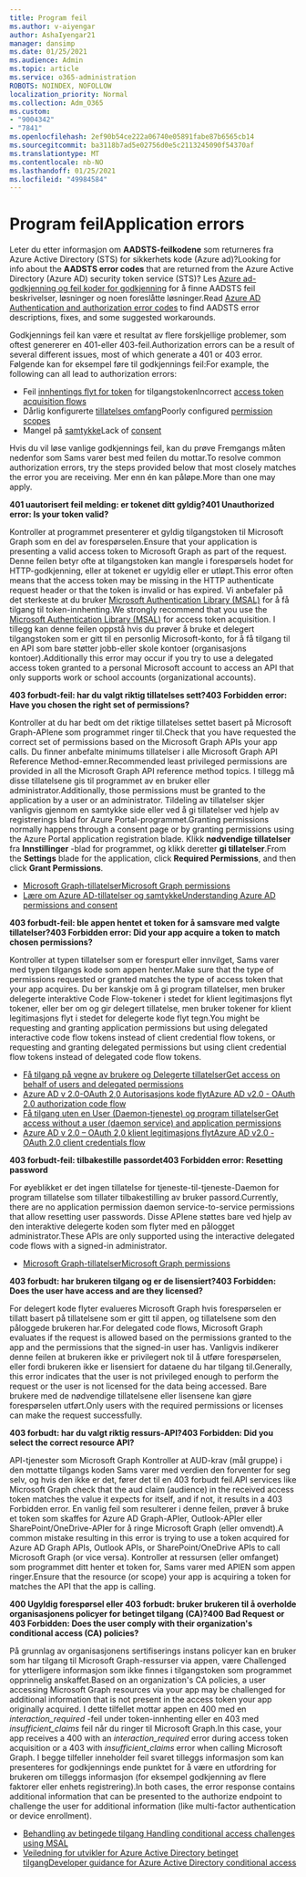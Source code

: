 ```yaml
---
title: Program feil
ms.author: v-aiyengar
author: AshaIyengar21
manager: dansimp
ms.date: 01/25/2021
ms.audience: Admin
ms.topic: article
ms.service: o365-administration
ROBOTS: NOINDEX, NOFOLLOW
localization_priority: Normal
ms.collection: Adm_O365
ms.custom:
- "9004342"
- "7841"
ms.openlocfilehash: 2ef90b54ce222a06740e05891fabe87b6565cb14
ms.sourcegitcommit: ba3118b7ad5e02756d0e5c2113245090f54370af
ms.translationtype: MT
ms.contentlocale: nb-NO
ms.lasthandoff: 01/25/2021
ms.locfileid: "49984584"
---
```

# <a name="application-errors"></a><span data-ttu-id="81494-102">Program feil</span><span class="sxs-lookup"><span data-stu-id="81494-102">Application errors</span></span>

<span data-ttu-id="81494-103">Leter du etter informasjon om **AADSTS-feilkodene** som returneres fra Azure Active Directory (STS) for sikkerhets kode (Azure ad)?</span><span class="sxs-lookup"><span data-stu-id="81494-103">Looking for info about the **AADSTS error codes** that are returned from the Azure Active Directory (Azure AD) security token service (STS)?</span></span> <span data-ttu-id="81494-104">Les [Azure ad-godkjenning og feil koder for godkjenning](https://docs.microsoft.com/azure/active-directory/develop/reference-aadsts-error-codes) for å finne AADSTS feil beskrivelser, løsninger og noen foreslåtte løsninger.</span><span class="sxs-lookup"><span data-stu-id="81494-104">Read [Azure AD Authentication and authorization error codes](https://docs.microsoft.com/azure/active-directory/develop/reference-aadsts-error-codes) to find AADSTS error descriptions, fixes, and some suggested workarounds.</span></span>

<span data-ttu-id="81494-105">Godkjennings feil kan være et resultat av flere forskjellige problemer, som oftest genererer en 401-eller 403-feil.</span><span class="sxs-lookup"><span data-stu-id="81494-105">Authorization errors can be a result of several different issues, most of which generate a 401 or 403 error.</span></span> <span data-ttu-id="81494-106">Følgende kan for eksempel føre til godkjennings feil:</span><span class="sxs-lookup"><span data-stu-id="81494-106">For example, the following can all lead to authorization errors:</span></span>

- <span data-ttu-id="81494-107">Feil [innhentings flyt for token](https://docs.microsoft.com/azure/active-directory/develop/reference-aadsts-error-codes) for tilgangstoken</span><span class="sxs-lookup"><span data-stu-id="81494-107">Incorrect [access token acquisition flows](https://docs.microsoft.com/azure/active-directory/develop/reference-aadsts-error-codes)</span></span> 
- <span data-ttu-id="81494-108">Dårlig konfigurerte [tillatelses omfang](https://docs.microsoft.com/azure/active-directory/develop/active-directory-v2-scopes)</span><span class="sxs-lookup"><span data-stu-id="81494-108">Poorly configured [permission scopes](https://docs.microsoft.com/azure/active-directory/develop/active-directory-v2-scopes)</span></span> 
- <span data-ttu-id="81494-109">Mangel på [samtykke](https://docs.microsoft.com/azure/active-directory/develop/active-directory-devhowto-multi-tenant-overview#understanding-user-and-admin-consent)</span><span class="sxs-lookup"><span data-stu-id="81494-109">Lack of [consent](https://docs.microsoft.com/azure/active-directory/develop/active-directory-devhowto-multi-tenant-overview#understanding-user-and-admin-consent)</span></span>

<span data-ttu-id="81494-110">Hvis du vil løse vanlige godkjennings feil, kan du prøve Fremgangs måten nedenfor som Sams varer best med feilen du mottar.</span><span class="sxs-lookup"><span data-stu-id="81494-110">To resolve common authorization errors, try the steps provided below that most closely matches the error you are receiving.</span></span> <span data-ttu-id="81494-111">Mer enn én kan påløpe.</span><span class="sxs-lookup"><span data-stu-id="81494-111">More than one may apply.</span></span>

<span data-ttu-id="81494-112">**401 uautorisert feil melding: er tokenet ditt gyldig?**</span><span class="sxs-lookup"><span data-stu-id="81494-112">**401 Unauthorized error: Is your token valid?**</span></span>

<span data-ttu-id="81494-113">Kontroller at programmet presenterer et gyldig tilgangstoken til Microsoft Graph som en del av forespørselen.</span><span class="sxs-lookup"><span data-stu-id="81494-113">Ensure that your application is presenting a valid access token to Microsoft Graph as part of the request.</span></span> <span data-ttu-id="81494-114">Denne feilen betyr ofte at tilgangstoken kan mangle i forespørsels hodet for HTTP-godkjenning, eller at tokenet er ugyldig eller er utløpt.</span><span class="sxs-lookup"><span data-stu-id="81494-114">This error often means that the access token may be missing in the HTTP authenticate request header or that the token is invalid or has expired.</span></span> <span data-ttu-id="81494-115">Vi anbefaler på det sterkeste at du bruker [Microsoft Authentication Library (MSAL)](https://docs.microsoft.com/azure/active-directory/develop/msal-overview) for å få tilgang til token-innhenting.</span><span class="sxs-lookup"><span data-stu-id="81494-115">We strongly recommend that you use the [Microsoft Authentication Library (MSAL)](https://docs.microsoft.com/azure/active-directory/develop/msal-overview) for access token acquisition.</span></span> <span data-ttu-id="81494-116">I tillegg kan denne feilen oppstå hvis du prøver å bruke et delegert tilgangstoken som er gitt til en personlig Microsoft-konto, for å få tilgang til en API som bare støtter jobb-eller skole kontoer (organisasjons kontoer).</span><span class="sxs-lookup"><span data-stu-id="81494-116">Additionally this error may occur if you try to use a delegated access token granted to a personal Microsoft account to access an API that only supports work or school accounts (organizational accounts).</span></span>

<span data-ttu-id="81494-117">**403 forbudt-feil: har du valgt riktig tillatelses sett?**</span><span class="sxs-lookup"><span data-stu-id="81494-117">**403 Forbidden error: Have you chosen the right set of permissions?**</span></span>

<span data-ttu-id="81494-118">Kontroller at du har bedt om det riktige tillatelses settet basert på Microsoft Graph-APIene som programmet ringer til.</span><span class="sxs-lookup"><span data-stu-id="81494-118">Check that you have requested the correct set of permissions based on the Microsoft Graph APIs your app calls.</span></span> <span data-ttu-id="81494-119">Du finner anbefalte minimums tillatelser i alle Microsoft Graph API Reference Method-emner.</span><span class="sxs-lookup"><span data-stu-id="81494-119">Recommended least privileged permissions are provided in all the Microsoft Graph API reference method topics.</span></span> <span data-ttu-id="81494-120">I tillegg må disse tillatelsene gis til programmet av en bruker eller administrator.</span><span class="sxs-lookup"><span data-stu-id="81494-120">Additionally, those permissions must be granted to the application by a user or an administrator.</span></span> <span data-ttu-id="81494-121">Tildeling av tillatelser skjer vanligvis gjennom en samtykke side eller ved å gi tillatelser ved hjelp av registrerings blad for Azure Portal-programmet.</span><span class="sxs-lookup"><span data-stu-id="81494-121">Granting permissions normally happens through a consent page or by granting permissions using the Azure Portal application registration blade.</span></span> <span data-ttu-id="81494-122">Klikk **nødvendige tillatelser** fra **Innstillinger** -blad for programmet, og klikk deretter **gi tillatelser**.</span><span class="sxs-lookup"><span data-stu-id="81494-122">From the **Settings** blade for the application, click **Required Permissions**, and then click **Grant Permissions**.</span></span>

- [<span data-ttu-id="81494-123">Microsoft Graph-tillatelser</span><span class="sxs-lookup"><span data-stu-id="81494-123">Microsoft Graph permissions</span></span>](https://docs.microsoft.com/graph/permissions-reference) 
- [<span data-ttu-id="81494-124">Lære om Azure AD-tillatelser og samtykke</span><span class="sxs-lookup"><span data-stu-id="81494-124">Understanding Azure AD permissions and consent</span></span>](https://docs.microsoft.com/azure/active-directory/develop/v2-permissions-and-consent) 

<span data-ttu-id="81494-125">**403 forbudt-feil: ble appen hentet et token for å samsvare med valgte tillatelser?**</span><span class="sxs-lookup"><span data-stu-id="81494-125">**403 Forbidden error: Did your app acquire a token to match chosen permissions?**</span></span>

<span data-ttu-id="81494-126">Kontroller at typen tillatelser som er forespurt eller innvilget, Sams varer med typen tilgangs kode som appen henter.</span><span class="sxs-lookup"><span data-stu-id="81494-126">Make sure that the type of permissions requested or granted matches the type of access token that your app acquires.</span></span> <span data-ttu-id="81494-127">Du ber kanskje om å gi program tillatelser, men bruker delegerte interaktive Code Flow-tokener i stedet for klient legitimasjons flyt tokener, eller ber om og gir delegert tillatelse, men bruker tokener for klient legitimasjons flyt i stedet for delegerte kode flyt tegn.</span><span class="sxs-lookup"><span data-stu-id="81494-127">You might be requesting and granting application permissions but using delegated interactive code flow tokens instead of client credential flow tokens, or requesting and granting delegated permissions but using client credential flow tokens instead of delegated code flow tokens.</span></span>

- [<span data-ttu-id="81494-128">Få tilgang på vegne av brukere og Delegerte tillatelser</span><span class="sxs-lookup"><span data-stu-id="81494-128">Get access on behalf of users and delegated permissions</span></span>](https://docs.microsoft.com/graph/auth_v2_user) 
- [<span data-ttu-id="81494-129">Azure AD v 2.0-OAuth 2,0 Autorisasjons kode flyt</span><span class="sxs-lookup"><span data-stu-id="81494-129">Azure AD v2.0 - OAuth 2.0 authorization code flow</span></span>](https://docs.microsoft.com/azure/active-directory/develop/v2-oauth2-auth-code-flow) 
- [<span data-ttu-id="81494-130">Få tilgang uten en User (Daemon-tjeneste) og program tillatelser</span><span class="sxs-lookup"><span data-stu-id="81494-130">Get access without a user (daemon service) and application permissions</span></span>](https://docs.microsoft.com/graph/auth_v2_service) 
- [<span data-ttu-id="81494-131">Azure AD v 2.0 – OAuth 2,0 klient legitimasjons flyt</span><span class="sxs-lookup"><span data-stu-id="81494-131">Azure AD v2.0 - OAuth 2.0 client credentials flow</span></span>](https://docs.microsoft.com/azure/active-directory/develop/v2-oauth2-client-creds-grant-flow) 

<span data-ttu-id="81494-132">**403 forbudt-feil: tilbakestille passordet**</span><span class="sxs-lookup"><span data-stu-id="81494-132">**403 Forbidden error: Resetting password**</span></span>

<span data-ttu-id="81494-133">For øyeblikket er det ingen tillatelse for tjeneste-til-tjeneste-Daemon for program tillatelse som tillater tilbakestilling av bruker passord.</span><span class="sxs-lookup"><span data-stu-id="81494-133">Currently, there are no application permission daemon service-to-service permissions that allow resetting user passwords.</span></span> <span data-ttu-id="81494-134">Disse APIene støttes bare ved hjelp av den interaktive delegerte koden som flyter med en pålogget administrator.</span><span class="sxs-lookup"><span data-stu-id="81494-134">These APIs are only supported using the interactive delegated code flows with a signed-in administrator.</span></span>

- [<span data-ttu-id="81494-135">Microsoft Graph-tillatelser</span><span class="sxs-lookup"><span data-stu-id="81494-135">Microsoft Graph permissions</span></span>](https://docs.microsoft.com/graph/permissions-reference)

<span data-ttu-id="81494-136">**403 forbudt: har brukeren tilgang og er de lisensiert?**</span><span class="sxs-lookup"><span data-stu-id="81494-136">**403 Forbidden: Does the user have access and are they licensed?**</span></span>

<span data-ttu-id="81494-137">For delegert kode flyter evalueres Microsoft Graph hvis forespørselen er tillatt basert på tillatelsene som er gitt til appen, og tillatelsene som den påloggede brukeren har.</span><span class="sxs-lookup"><span data-stu-id="81494-137">For delegated code flows, Microsoft Graph evaluates if the request is allowed based on the permissions granted to the app and the permissions that the signed-in user has.</span></span> <span data-ttu-id="81494-138">Vanligvis indikerer denne feilen at brukeren ikke er privilegert nok til å utføre forespørselen, eller fordi brukeren ikke er lisensiert for dataene du har tilgang til.</span><span class="sxs-lookup"><span data-stu-id="81494-138">Generally, this error indicates that the user is not privileged enough to perform the request or the user is not licensed for the data being accessed.</span></span> <span data-ttu-id="81494-139">Bare brukere med de nødvendige tillatelsene eller lisensene kan gjøre forespørselen utført.</span><span class="sxs-lookup"><span data-stu-id="81494-139">Only users with the required permissions or licenses can make the request successfully.</span></span>

<span data-ttu-id="81494-140">**403 forbudt: har du valgt riktig ressurs-API?**</span><span class="sxs-lookup"><span data-stu-id="81494-140">**403 Forbidden: Did you select the correct resource API?**</span></span>

<span data-ttu-id="81494-141">API-tjenester som Microsoft Graph Kontroller at AUD-krav (mål gruppe) i den mottatte tilgangs koden Sams varer med verdien den forventer for seg selv, og hvis den ikke er det, fører det til en 403 forbudt feil.</span><span class="sxs-lookup"><span data-stu-id="81494-141">API services like Microsoft Graph check that the aud claim (audience) in the received access token matches the value it expects for itself, and if not, it results in a 403 Forbidden error.</span></span> <span data-ttu-id="81494-142">En vanlig feil som resulterer i denne feilen, prøver å bruke et token som skaffes for Azure AD Graph-APIer, Outlook-APIer eller SharePoint/OneDrive-APIer for å ringe Microsoft Graph (eller omvendt).</span><span class="sxs-lookup"><span data-stu-id="81494-142">A common mistake resulting in this error is trying to use a token acquired for Azure AD Graph APIs, Outlook APIs, or SharePoint/OneDrive APIs to call Microsoft Graph (or vice versa).</span></span> <span data-ttu-id="81494-143">Kontroller at ressursen (eller omfanget) som programmet ditt henter et token for, Sams varer med APIEN som appen ringer.</span><span class="sxs-lookup"><span data-stu-id="81494-143">Ensure that the resource (or scope) your app is acquiring a token for matches the API that the app is calling.</span></span>

<span data-ttu-id="81494-144">**400 Ugyldig forespørsel eller 403 forbudt: bruker brukeren til å overholde organisasjonens policyer for betinget tilgang (CA)?**</span><span class="sxs-lookup"><span data-stu-id="81494-144">**400 Bad Request or 403 Forbidden: Does the user comply with their organization's conditional access (CA) policies?**</span></span>

<span data-ttu-id="81494-145">På grunnlag av organisasjonens sertifiserings instans policyer kan en bruker som har tilgang til Microsoft Graph-ressurser via appen, være Challenged for ytterligere informasjon som ikke finnes i tilgangstoken som programmet opprinnelig anskaffet.</span><span class="sxs-lookup"><span data-stu-id="81494-145">Based on an organization's CA policies, a user accessing Microsoft Graph resources via your app may be challenged for additional information that is not present in the access token your app originally acquired.</span></span> <span data-ttu-id="81494-146">I dette tilfellet mottar appen en 400 med en *interaction_required* -feil under token-innhenting eller en 403 med *insufficient_claims* feil når du ringer til Microsoft Graph.</span><span class="sxs-lookup"><span data-stu-id="81494-146">In this case, your app receives a 400 with an *interaction_required* error during access token acquisition or a 403 with *insufficient_claims* error when calling Microsoft Graph.</span></span> <span data-ttu-id="81494-147">I begge tilfeller inneholder feil svaret tilleggs informasjon som kan presenteres for godkjennings ende punktet for å være en utfordring for brukeren om tilleggs informasjon (for eksempel godkjenning av flere faktorer eller enhets registrering).</span><span class="sxs-lookup"><span data-stu-id="81494-147">In both cases, the error response contains additional information that can be presented to the authorize endpoint to challenge the user for additional information (like multi-factor authentication or device enrollment).</span></span>

- [<span data-ttu-id="81494-148">Behandling av betingede tilgang </span><span class="sxs-lookup"><span data-stu-id="81494-148">Handling conditional access challenges using MSAL </span></span>](https://docs.microsoft.com/azure/active-directory/develop/msal-handling-exceptions#conditional-access-and-claims-challenges)
- [<span data-ttu-id="81494-149">Veiledning for utvikler for Azure Active Directory betinget tilgang</span><span class="sxs-lookup"><span data-stu-id="81494-149">Developer guidance for Azure Active Directory conditional access</span></span>](https://docs.microsoft.com/azure/active-directory/develop/conditional-access-dev-guide)
